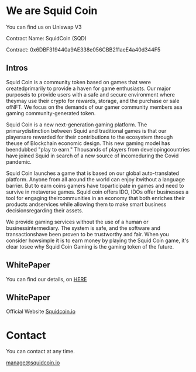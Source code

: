             
            
            


# We are Squid Coin

You can find us on Uniswap V3

Contract Name:
SquidCoin (SQD)

Contract:
0x6DBF319440a9AE338e056CBB211aeE4a40d344F5

## Intros


Squid Coin is a community token based on games that were createdprimarily to provide a haven for game enthusiasts. Our major purposeis to provide users with a safe and secure environment where theymay use their crypto for rewards, storage, and the purchase or sale ofNFT. We focus on the demands of our gamer community members asa gaming community-generated token.

    
    
    
Squid Coin is a new next-generation gaming platform. The primarydistinction between Squid and traditional games is that our playersare rewarded for their contributions to the ecosystem through theuse of Blockchain economic design. This new gaming model has beendubbed "play to earn." Thousands of players from developingcountries have joined Squid in search of a new source of incomeduring the Covid pandemic.


Squid Coin launches a game that is based on our global auto-translated platform. Anyone from all around the world can enjoy itwithout a language barrier. But to earn coins gamers have toparticipate in games and need to survive in metaverse games.
Squid coin offers IDO, IDOs offer businesses a tool for engaging theircommunities in an economy that both enriches their products andservices while allowing them to make smart business decisionsregarding their assets.



We provide gaming services without the use of a human or businessintermediary. The system is safe, and the software and transactionshave been proven to be trustworthy and fair. When you consider howsimple it is to earn money by playing the Squid Coin game, it's clear tosee why Squid Coin Gaming is the gaming token of the future.



## WhitePaper

You can find our details, on [HERE](https://0aea552f-60dc-4ad8-ae1e-4695cb0daf3d.filesusr.com/ugd/852698_eee68201c11e41d8996be215f60d32a2.pdf) 


## WhitePaper

Official Website [Squidcoin.io](https://www.squidcoin.io/) 


# Contact 

You can contact at any time.

manage@squidcoin.io




